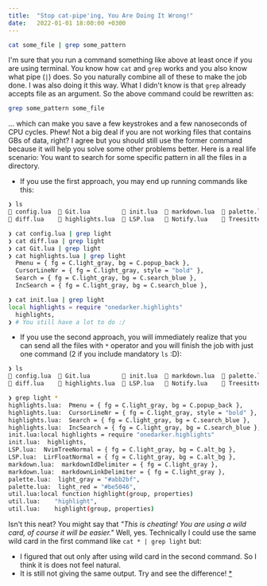 ```yaml
---
title:  "Stop cat-pipe'ing, You Are Doing It Wrong!"
date:   2022-01-01 18:00:00 +0300
---
```

```bash
cat some_file | grep some_pattern
```
I'm sure that you run a command something like above at least once if you are using terminal. You know how `cat` and `grep` works and you also know what pipe (`|`) does. So you naturally combine all of these to make the job done. I was also doing it this way. What I didn't know is that `grep` already accepts file as an argument. So the above command could be rewritten as:
```bash
grep some_pattern some_file
```

... which can make you save a few keystrokes and a few nanoseconds of CPU cycles. Phew! Not a big deal if you are not working files that contains GBs of data, right? I agree but you should still use the former command because it will help you solve some other problems better. Here is a real life scenario: You want to search for some specific pattern in all the files in a directory. 

- If you use the first approach, you may end up running commands like this:

```bash
❯ ls
 config.lua   Git.lua          init.lua   markdown.lua   palette.lua      util.lua
 diff.lua     highlights.lua   LSP.lua    Notify.lua     Treesitter.lua   Whichkey.lua

❯ cat config.lua | grep light
❯ cat diff.lua | grep light
❯ cat Git.lua | grep light
❯ cat highlights.lua | grep light
  Pmenu = { fg = C.light_gray, bg = C.popup_back },
  CursorLineNr = { fg = C.light_gray, style = "bold" },
  Search = { fg = C.light_gray, bg = C.search_blue },
  IncSearch = { fg = C.light_gray, bg = C.search_blue },

❯ cat init.lua | grep light
local highlights = require "onedarker.highlights"
  highlights,
❯ # You still have a lot to do :/
```

- If you use the second approach, you will immediately realize that you can send all the files with `*` operator and you will finish the job with just one command (2 if you include mandatory `ls` :D):

```bash
❯ ls
 config.lua   Git.lua          init.lua   markdown.lua   palette.lua      util.lua
 diff.lua     highlights.lua   LSP.lua    Notify.lua     Treesitter.lua   Whichkey.lua

❯ grep light *
highlights.lua:  Pmenu = { fg = C.light_gray, bg = C.popup_back },
highlights.lua:  CursorLineNr = { fg = C.light_gray, style = "bold" },
highlights.lua:  Search = { fg = C.light_gray, bg = C.search_blue },
highlights.lua:  IncSearch = { fg = C.light_gray, bg = C.search_blue },
init.lua:local highlights = require "onedarker.highlights"
init.lua:  highlights,
LSP.lua:  NvimTreeNormal = { fg = C.light_gray, bg = C.alt_bg },
LSP.lua:  LirFloatNormal = { fg = C.light_gray, bg = C.alt_bg },
markdown.lua:  markdownIdDelimiter = { fg = C.light_gray },
markdown.lua:  markdownLinkDelimiter = { fg = C.light_gray },
palette.lua:  light_gray = "#abb2bf",
palette.lua:  light_red = "#be5046",
util.lua:local function highlight(group, properties)
util.lua:    "highlight",
util.lua:    highlight(group, properties)
```

Isn't this neat? You might say that *"This is cheating! You are using a wild card, of course it will be easier."* Well, yes. Technically I could use the same wild card in the first command like `cat * | grep light` but:
- I figured that out only after using wild card in the second command. So I think it is does not feel natural.
- It is still not giving the same output. Try and see the difference! [*](## "You will not be able to see which file contains which line. 'cat' will just concatenate all the input.")
